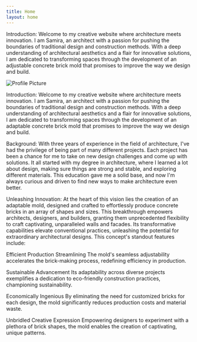```yaml
---
title: Home
layout: home
---
```


Introduction:
Welcome to my creative website where architecture meets innovation. I am Samira, an architect with a passion for pushing the boundaries of traditional design and construction methods. With a deep understanding of architectural aesthetics and a flair for innovative solutions, I am dedicated to transforming spaces through the development of an adjustable concrete brick mold that promises to improve the way we design and build.

![Profile Picture](../images/ProfilePicture_3.jpg)

Introduction:
Welcome to my creative website where architecture meets innovation. I am Samira, an architect with a passion for pushing the boundaries of traditional design and construction methods. With a deep understanding of architectural aesthetics and a flair for innovative solutions, I am dedicated to transforming spaces through the development of an adaptable concrete brick mold that promises to improve the way we design and build.

Background:
With three years of experience in the field of architecture, I've had the privilege of being part of many different projects. Each project has been a chance for me to take on new design challenges and come up with solutions. It all started with my degree in architecture, where I learned a lot about design, making sure things are strong and stable, and exploring different materials. This education gave me a solid base, and now I'm always curious and driven to find new ways to make architecture even better.

Unleashing Innovation:
At the heart of this vision lies the creation of an adaptable mold, designed and crafted to effortlessly produce concrete bricks in an array of shapes and sizes. This breakthrough empowers architects, designers, and builders, granting them unprecedented flexibility to craft captivating, unparalleled walls and facades. Its transformative capabilities elevate conventional practices, unleashing the potential for extraordinary architectural designs. This concept's standout features include:

Efficient Production Streamlining
The mold's seamless adjustability accelerates the brick-making process, redefining efficiency in production.

Sustainable Advancement
Its adaptability across diverse projects exemplifies a dedication to eco-friendly construction practices, championing sustainability.

Economically Ingenious
By eliminating the need for customized bricks for each design, the mold significantly reduces production costs and material waste.

Unbridled Creative Expression
Empowering designers to experiment with a plethora of brick shapes, the mold enables the creation of captivating, unique patterns.
